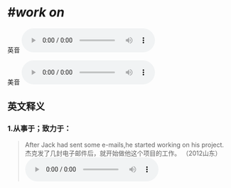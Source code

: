 # ***\#work on*** 
英音
<audio src="./media/work on1_AAC.aac" controls="controls"></audio>

美音
<audio src="./media/work on2_AAC.aac" controls="controls"></audio>



  

英文释义
---
### 1.**从事于；致力于：**  

 > After Jack had sent some e-mails,he started working on his project.  
 > 杰克发了几封电子邮件后，就开始做他这个项目的工作。  （2012山东）  
<audio src="./media/After Jack had sent some e-mails,he started working on his project2_AAC.aac" controls="controls"></audio>


